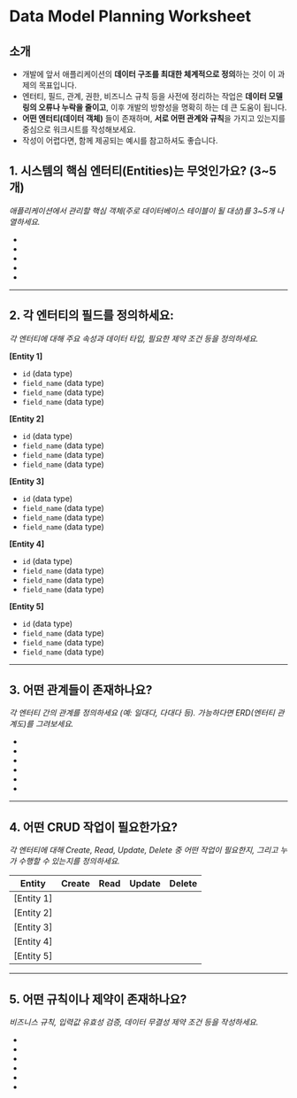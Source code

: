 # Data Model Planning Worksheet

## **소개**
- 개발에 앞서 애플리케이션의 **데이터 구조를 최대한 체계적으로 정의**하는 것이 이 과제의 목표입니다.
- 엔터티, 필드, 관계, 권한, 비즈니스 규칙 등을 사전에 정리하는 작업은 **데이터 모델링의 오류나 누락을 줄이고**, 이후 개발의 방향성을 명확히 하는 데 큰 도움이 됩니다.
- **어떤 엔터티(데이터 객체)** 들이 존재하며, **서로 어떤 관계와 규칙**을 가지고 있는지를 중심으로 워크시트를 작성해보세요.
- 작성이 어렵다면, 함께 제공되는 예시를 참고하셔도 좋습니다.

## 1. 시스템의 핵심 엔터티(Entities)는 무엇인가요? (3~5개)
*애플리케이션에서 관리할 핵심 객체(주로 데이터베이스 테이블이 될 대상)를 3~5개 나열하세요.*

- 
- 
- 
- 
- 

---

## 2. 각 엔터티의 필드를 정의하세요:
*각 엔터티에 대해 주요 속성과 데이터 타입, 필요한 제약 조건 등을 정의하세요.*

**[Entity 1]**
- `id` (data type)
- `field_name` (data type)
- `field_name` (data type)
- `field_name` (data type)

**[Entity 2]**
- `id` (data type)
- `field_name` (data type)
- `field_name` (data type)
- `field_name` (data type)

**[Entity 3]**
- `id` (data type)
- `field_name` (data type)
- `field_name` (data type)
- `field_name` (data type)

**[Entity 4]**
- `id` (data type)
- `field_name` (data type)
- `field_name` (data type)
- `field_name` (data type)

**[Entity 5]**
- `id` (data type)
- `field_name` (data type)
- `field_name` (data type)
- `field_name` (data type)

---

## 3. 어떤 관계들이 존재하나요?
*각 엔터티 간의 관계를 정의하세요 (예: 일대다, 다대다 등). 가능하다면 ERD(엔터티 관계도)를 그려보세요.*

- 
- 
- 
- 
- 
- 

---

## 4. 어떤 CRUD 작업이 필요한가요?
*각 엔터티에 대해 Create, Read, Update, Delete 중 어떤 작업이 필요한지, 그리고 누가 수행할 수 있는지를 정의하세요.*

| Entity | Create | Read | Update | Delete |
|--------|--------|------|--------|--------|
| [Entity 1] | | | | |
| [Entity 2] | | | | |
| [Entity 3] | | | | |
| [Entity 4] | | | | |
| [Entity 5] | | | | |

---

## 5. 어떤 규칙이나 제약이 존재하나요?
*비즈니스 규칙, 입력값 유효성 검증, 데이터 무결성 제약 조건 등을 작성하세요.*

- 
- 
- 
- 
- 
-
